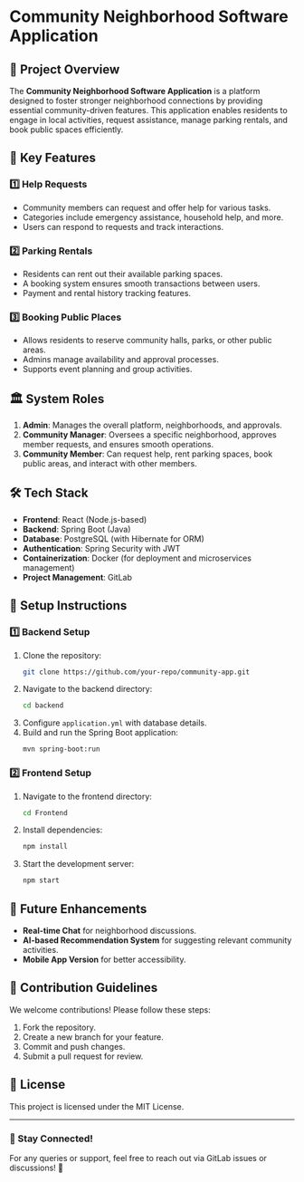 # Community Neighborhood Software Application

## 📌 Project Overview
The **Community Neighborhood Software Application** is a platform designed to foster stronger neighborhood connections by providing essential community-driven features. This application enables residents to engage in local activities, request assistance, manage parking rentals, and book public spaces efficiently.

## 🎯 Key Features

### 1️⃣ Help Requests
- Community members can request and offer help for various tasks.
- Categories include emergency assistance, household help, and more.
- Users can respond to requests and track interactions.

### 2️⃣ Parking Rentals
- Residents can rent out their available parking spaces.
- A booking system ensures smooth transactions between users.
- Payment and rental history tracking features.

### 3️⃣ Booking Public Places
- Allows residents to reserve community halls, parks, or other public areas.
- Admins manage availability and approval processes.
- Supports event planning and group activities.

## 🏛 System Roles
1. **Admin**: Manages the overall platform, neighborhoods, and approvals.
2. **Community Manager**: Oversees a specific neighborhood, approves member requests, and ensures smooth operations.
3. **Community Member**: Can request help, rent parking spaces, book public areas, and interact with other members.

## 🛠 Tech Stack
- **Frontend**: React (Node.js-based)
- **Backend**: Spring Boot (Java)
- **Database**: PostgreSQL (with Hibernate for ORM)
- **Authentication**: Spring Security with JWT
- **Containerization**: Docker (for deployment and microservices management)
- **Project Management**: GitLab

## 🔧 Setup Instructions
### 1️⃣ Backend Setup
1. Clone the repository:
   ```sh
   git clone https://github.com/your-repo/community-app.git
   ```
2. Navigate to the backend directory:
   ```sh
   cd backend
   ```
3. Configure `application.yml` with database details.
4. Build and run the Spring Boot application:
   ```sh
   mvn spring-boot:run
   ```

### 2️⃣ Frontend Setup
1. Navigate to the frontend directory:
   ```sh
   cd Frontend
   ```
2. Install dependencies:
   ```sh
   npm install
   ```
3. Start the development server:
   ```sh
   npm start
   ```

## 🚀 Future Enhancements
- **Real-time Chat** for neighborhood discussions.
- **AI-based Recommendation System** for suggesting relevant community activities.
- **Mobile App Version** for better accessibility.

## 🤝 Contribution Guidelines
We welcome contributions! Please follow these steps:
1. Fork the repository.
2. Create a new branch for your feature.
3. Commit and push changes.
4. Submit a pull request for review.

## 📄 License
This project is licensed under the MIT License.

---

### 📢 Stay Connected!
For any queries or support, feel free to reach out via GitLab issues or discussions! 💬

